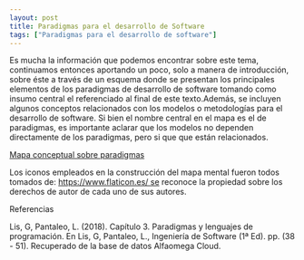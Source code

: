 ```yaml
---
layout: post
title: Paradigmas para el desarrollo de Software
tags: ["Paradigmas para el desarrollo de software"]
---
```


Es mucha la información que podemos encontrar sobre este tema, continuamos entonces aportando un poco, solo a manera de introducción, sobre éste a través de un esquema donde se presentan los principales elementos de los paradigmas de desarrollo de software tomando como insumo central el referenciado al final de este texto.Además, se incluyen algunos conceptos relacionados con los modelos o metodologías para el desarrollo de software. Si bien el nombre central en el mapa es el de paradigmas, es importante aclarar que los modelos no dependen directamente de los paradigmas, pero si que que están relacionados.


[Mapa conceptual sobre paradigmas](/images/v2Paradigmas-para-el-Desarrollo-de-Software.png)

Los iconos empleados en la construcción del mapa mental fueron todos tomados de: https://www.flaticon.es/ se reconoce la propiedad sobre los derechos de autor de cada uno de sus autores.

Referencias

Lis, G, Pantaleo, L. (2018). Capítulo 3. Paradigmas y lenguajes de programación. En Lis, G, Pantaleo, L., Ingeniería de Software (1ª Ed). pp. (38 - 51). Recuperado de la base de datos Alfaomega Cloud.